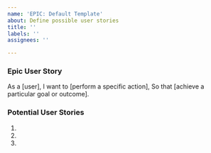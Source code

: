```yaml
---
name: 'EPIC: Default Template'
about: Define possible user stories
title: ''
labels: ''
assignees: ''

---
```


### Epic User Story

As a [user],
I want to [perform a specific action],
So that [achieve a particular goal or outcome].

### Potential User Stories

1.
2.
3.
